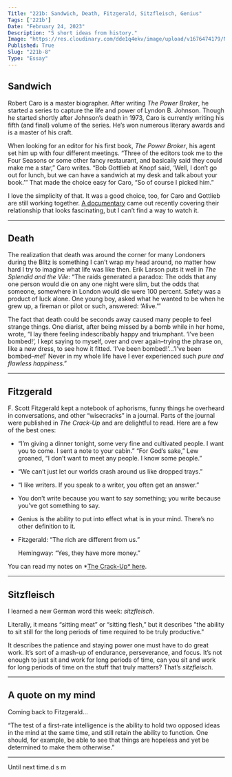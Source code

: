 ```yaml
---
Title: "221b: Sandwich, Death, Fitzgerald, Sitzfleisch, Genius"
Tags: ['221b']
Date: "February 24, 2023"
Description: "5 short ideas from history."
Image: "https://res.cloudinary.com/dde1q4ekv/image/upload/v1676474179/Nut_Expo02_copy_2_zryyaa.jpg"
Published: True
Slug: "221b-8"
Type: "Essay"
---
```


## Sandwich

Robert Caro is a master biographer. After writing *The Power Broker*, he started a series to capture the life and power of Lyndon B. Johnson. Though he started shortly after Johnson’s death in 1973, Caro is currently writing his fifth (and final) volume of the series. He’s won numerous literary awards and is a master of his craft.

When looking for an editor for his first book, *The Power Broker*, his agent set him up with four different meetings. “Three of the editors took me to the Four Seasons or some other fancy restaurant, and basically said they could make me a star,” Caro writes. “Bob Gottlieb at Knopf said, ‘Well, I don’t go out for lunch, but we can have a sandwich at my desk and talk about your book.’” That made the choice easy for Caro, “So of course I picked him.”

I love the simplicity of that. It was a good choice, too, for Caro and Gottlieb are still working together. [A documentary](https://www.sonyclassics.com/film/turneverypage/) came out recently covering their relationship that looks fascinating, but I can’t find a way to watch it.

---

## Death

The realization that death was around the corner for many Londoners during the Blitz is something I can’t wrap my head around, no matter how hard I try to imagine what life was like then. Erik Larson puts it well in *The Splendid and the Vile*: “The raids generated a paradox: The odds that any one person would die on any one night were slim, but the odds that someone, somewhere in London would die were 100 percent. Safety was a product of luck alone. One young boy, asked what he wanted to be when he grew up, a fireman or pilot or such, answered: ‘Alive.’”

The fact that death could be seconds away caused many people to feel strange things. One diarist, after being missed by a bomb while in her home, wrote, “I lay there feeling indescribably happy and triumphant. ‘I’ve been bombed!’, I kept saying to myself, over and over again–trying the phrase on, like a new dress, to see how it fitted. ‘I’ve been bombed!’…’I’ve been bombed–*me*!’ Never in my whole life have I ever experienced such *pure and flawless happiness*.”

---

## Fitzgerald

F. Scott Fitzgerald kept a notebook of aphorisms, funny things he overheard in conversations, and other “wisecracks” in a journal. Parts of the journal were published in *The Crack-Up* and are delightful to read. Here are a few of the best ones:

- “I’m giving a dinner tonight, some very fine and cultivated people. I want you to come. I sent a note to your cabin.” “For God’s sake,” Lew groaned, “I don’t want to meet any people. I know some people.”
- “We can’t just let our worlds crash around us like dropped trays.”
- “I like writers. If you speak to a writer, you often get an answer.”
- You don’t write because you want to say something; you write because you’ve got something to say.
- Genius is the ability to put into effect what is in your mind. There’s no other definition to it.
- Fitzgerald: “The rich are different from us.”
    
    Hemingway: “Yes, they have more money.”
    

You can read my notes on *[The Crack-Up* here](https://www.dltn.io/posts/the-crack-up-by-f-scott-fitzgerald).

---

## Sitzfleisch

I learned a new German word this week: *sitzfleisch.*

Literally, it means “sitting meat” or “sitting flesh,” but it describes "the ability to sit still for the long periods of time required to be truly productive."

It describes the patience and staying power one must have to do great work. It’s sort of a mash-up of endurance, perseverance, and focus. It’s not enough to just sit and work for long periods of time, can you sit and work for long periods of time on the stuff that truly matters? That’s *sitzfleisch*.

---

## A quote on my mind

Coming back to Fitzgerald…

“The test of a first-rate intelligence is the ability to hold two opposed ideas in the mind at the same time, and still retain the ability to function. One should, for example, be able to see that things are hopeless and yet be determined to make them otherwise.”

---

Until next time.d s m